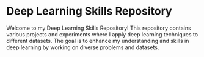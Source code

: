 # Deep Learning Skills Repository

Welcome to my Deep Learning Skills Repository! This repository contains various projects and experiments where I apply deep learning techniques to different datasets. The goal is to enhance my understanding and skills in deep learning by working on diverse problems and datasets.
